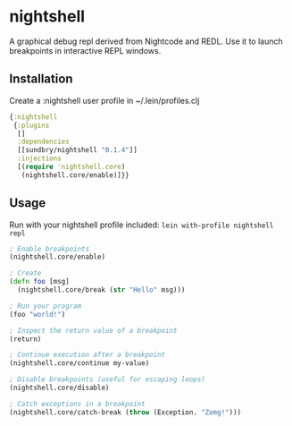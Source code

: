 nightshell
==========

A graphical debug repl derived from Nightcode and REDL.
Use it to launch breakpoints in interactive REPL windows.

## Installation


Create a :nightshell user profile in ~/.lein/profiles.clj

```clj
{:nightshell
 {:plugins
  []
  :dependencies
  [[sundbry/nightshell "0.1.4"]]
  :injections
  [(require 'nightshell.core)
   (nightshell.core/enable)]}}
```

## Usage

Run with your nightshell profile included:
`lein with-profile nightshell repl`

```clj
; Enable breakpoints
(nightshell.core/enable)

; Create 
(defn foo [msg]
  (nightshell.core/break (str "Hello" msg)))

; Run your program
(foo "world!")

; Inspect the return value of a breakpoint
(return)

; Continue execution after a breakpoint
(nightshell.core/continue my-value)

; Disable breakpoints (useful for escaping loops)
(nightshell.core/disable)

; Catch exceptions in a breakpoint
(nightshell.core/catch-break (throw (Exception. "Zomg!")))
```

